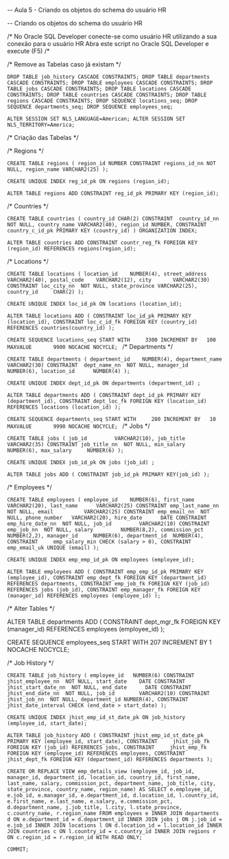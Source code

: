 -- Aula 5 - Criando os objetos do schema do usuário HR

-- Criando os objetos do schema do usuário HR

/*
 No Oracle SQL Developer conecte-se como usuário HR utilizando a sua conexão para o usuário HR
 Abra este script no Oracle SQL Developer e execute (F5)
/*

/*
  Remove as Tabelas caso já existam
*/


`DROP TABLE job_history CASCADE CONSTRAINTS;
DROP TABLE departments CASCADE CONSTRAINTS;
DROP TABLE employees CASCADE CONSTRAINTS;
DROP TABLE jobs CASCADE CONSTRAINTS;
DROP TABLE locations CASCADE CONSTRAINTS;
DROP TABLE countries CASCADE CONSTRAINTS;
DROP TABLE regions CASCADE CONSTRAINTS;
DROP SEQUENCE locations_seq;
DROP SEQUENCE departments_seq;
DROP SEQUENCE employees_seq;`

`
ALTER SESSION SET NLS_LANGUAGE=American;
ALTER SESSION SET NLS_TERRITORY=America;
`

/*
  Criação das Tabelas
*/

/* Regions */

`CREATE TABLE regions (
  region_id NUMBER CONSTRAINT regions_id_nn NOT NULL,
  region_name VARCHAR2(25)
);`

`CREATE UNIQUE INDEX reg_id_pk
ON regions (region_id);`

`ALTER TABLE regions
ADD CONSTRAINT reg_id_pk
PRIMARY KEY (region_id);`

/* Countries */

`CREATE TABLE countries (
  country_id CHAR(2) CONSTRAINT  country_id_nn NOT NULL,
  country_name VARCHAR2(40),
  region_id NUMBER,
  CONSTRAINT country_c_id_pk PRIMARY KEY (country_id)
)
ORGANIZATION INDEX;`

`ALTER TABLE countries
ADD CONSTRAINT countr_reg_fk
FOREIGN KEY (region_id)
REFERENCES regions(region_id);`

/* Locations */

`CREATE TABLE locations (
  location_id    NUMBER(4),
  street_address VARCHAR2(40),
  postal_code    VARCHAR2(12),
  city       VARCHAR2(30) CONSTRAINT loc_city_nn  NOT NULL,
  state_province VARCHAR2(25),
  country_id     CHAR(2)
);`

`CREATE UNIQUE INDEX loc_id_pk
ON locations (location_id);`

`ALTER TABLE locations
ADD (
    CONSTRAINT loc_id_pk PRIMARY KEY (location_id),
    CONSTRAINT loc_c_id_fk FOREIGN KEY (country_id) REFERENCES countries(country_id)
);`

`CREATE SEQUENCE locations_seq
  START WITH     3300
  INCREMENT BY   100
  MAXVALUE       9900
  NOCACHE
  NOCYCLE;
`
/* Departments */


`CREATE TABLE departments (
  department_id    NUMBER(4),
  department_name  VARCHAR2(30) CONSTRAINT  dept_name_nn  NOT NULL,
  manager_id       NUMBER(6),
  location_id      NUMBER(4)
);`

`CREATE UNIQUE INDEX dept_id_pk
ON departments (department_id) ;`

`ALTER TABLE departments
ADD (
  CONSTRAINT dept_id_pk PRIMARY KEY (department_id),
  CONSTRAINT dept_loc_fk FOREIGN KEY (location_id) REFERENCES locations (location_id)
);`

`CREATE SEQUENCE departments_seq
  START WITH     280
  INCREMENT BY   10
  MAXVALUE       9990
  NOCACHE
  NOCYCLE;
`
/* Jobs */

`CREATE TABLE jobs (
  job_id         VARCHAR2(10),
  job_title      VARCHAR2(35) CONSTRAINT job_title_nn  NOT NULL,
  min_salary     NUMBER(6),
  max_salary     NUMBER(6)
);`

`CREATE UNIQUE INDEX job_id_pk
ON jobs (job_id) ;`

`ALTER TABLE jobs
ADD (
  CONSTRAINT job_id_pk PRIMARY KEY(job_id)
);`


/* Employees */

`CREATE TABLE employees (
  employee_id    NUMBER(6),
  first_name     VARCHAR2(20),
  last_name      VARCHAR2(25) CONSTRAINT emp_last_name_nn  NOT NULL,
  email          VARCHAR2(25) CONSTRAINT emp_email_nn  NOT NULL,
  phone_number   VARCHAR2(20),
  hire_date      DATE CONSTRAINT emp_hire_date_nn  NOT NULL,
  job_id         VARCHAR2(10) CONSTRAINT emp_job_nn  NOT NULL,
  salary         NUMBER(8,2),
  commission_pct NUMBER(2,2),
  manager_id     NUMBER(6),
  department_id  NUMBER(4),
  CONSTRAINT     emp_salary_min CHECK (salary > 0),
  CONSTRAINT     emp_email_uk UNIQUE (email)
);`

`CREATE UNIQUE INDEX emp_emp_id_pk
ON employees (employee_id);`


`ALTER TABLE employees
ADD (
  CONSTRAINT emp_emp_id_pk
    PRIMARY KEY (employee_id),
  CONSTRAINT emp_dept_fk
    FOREIGN KEY (department_id) REFERENCES departments,
  CONSTRAINT emp_job_fk
    FOREIGN KEY (job_id) REFERENCES jobs (job_id),
  CONSTRAINT emp_manager_fk
    FOREIGN KEY (manager_id) REFERENCES employees (employee_id)
);
`

/* Alter Tables */

ALTER TABLE departments
ADD (
  CONSTRAINT dept_mgr_fk
    FOREIGN KEY (manager_id)
    REFERENCES employees (employee_id)
);

CREATE SEQUENCE employees_seq
  START WITH     207
  INCREMENT BY   1
  NOCACHE
  NOCYCLE;


/* Job History */

`CREATE TABLE job_history (
  employee_id   NUMBER(6) CONSTRAINT    jhist_employee_nn  NOT NULL,
  start_date    DATE CONSTRAINT    jhist_start_date_nn  NOT NULL,
  end_date      DATE CONSTRAINT    jhist_end_date_nn  NOT NULL,
  job_id        VARCHAR2(10) CONSTRAINT    jhist_job_nn  NOT NULL,
  department_id NUMBER(4),
  CONSTRAINT    jhist_date_interval CHECK (end_date > start_date)
);`

`CREATE UNIQUE INDEX jhist_emp_id_st_date_pk
ON job_history (employee_id, start_date);`

`ALTER TABLE job_history
ADD (
  CONSTRAINT jhist_emp_id_st_date_pk
    PRIMARY KEY (employee_id, start_date),
  CONSTRAINT     jhist_job_fk
    FOREIGN KEY (job_id) REFERENCES jobs,
  CONSTRAINT     jhist_emp_fk
    FOREIGN KEY (employee_id) REFERENCES employees,
  CONSTRAINT     jhist_dept_fk
    FOREIGN KEY (department_id) REFERENCES departments
);`



`CREATE OR REPLACE VIEW emp_details_view
  (employee_id,
   job_id,
   manager_id,
   department_id,
   location_id,
   country_id,
   first_name,
   last_name,
   salary,
   commission_pct,
   department_name,
   job_title,
   city,
   state_province,
   country_name,
   region_name)
AS
SELECT
  e.employee_id,
  e.job_id,
  e.manager_id,
  e.department_id,
  d.location_id,
  l.country_id,
  e.first_name,
  e.last_name,
  e.salary,
  e.commission_pct,
  d.department_name,
  j.job_title,
  l.city,
  l.state_province,
  c.country_name,
  r.region_name
FROM
  employees e
  INNER JOIN departments d ON e.department_id = d.department_id
  INNER JOIN jobs j ON j.job_id = e.job_id
  INNER JOIN locations l ON d.location_id = l.location_id
  INNER JOIN countries c ON l.country_id = c.country_id
  INNER JOIN regions r ON c.region_id = r.region_id
WITH READ ONLY;`

`COMMIT;`
